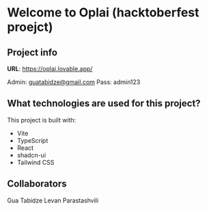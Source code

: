 # Welcome to Oplai (hacktoberfest proejct)

## Project info

**URL**: https://oplai.lovable.app/

Admin: guatabidze@gmail.com
Pass: admin123

## What technologies are used for this project?

This project is built with:

- Vite
- TypeScript
- React
- shadcn-ui
- Tailwind CSS

## Collaborators

Gua Tabidze
Levan Parastashvili
